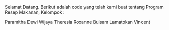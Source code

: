 Selamat Datang. Berikut adalah code yang telah kami buat tentang Program Resep Makanan, Kelompok :

Paramitha Dewi Wijaya
Theresia Roxanne Bulsam Lamatokan
Vincent
